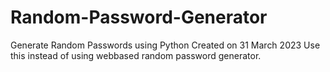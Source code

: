 # Random-Password-Generator
Generate Random Passwords using Python
Created on 31 March 2023
Use this instead of using webbased random password generator.
